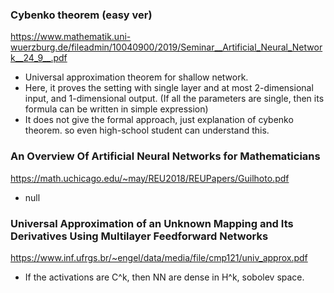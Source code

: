 

### Cybenko theorem (easy ver)

<https://www.mathematik.uni-wuerzburg.de/fileadmin/10040900/2019/Seminar__Artificial_Neural_Network__24_9__.pdf>

- Universal approximation theorem for shallow network.
- Here, it proves the setting with single layer and at most 2-dimensional input, and 1-dimensional output. (If all the parameters are single, then its formula can be written in simple expression)
- It does not give the formal approach, just explanation of cybenko theorem. so even high-school student can understand this.


### An Overview Of Artificial Neural Networks for Mathematicians

<https://math.uchicago.edu/~may/REU2018/REUPapers/Guilhoto.pdf>

- null


### Universal Approximation of an Unknown Mapping and Its Derivatives Using Multilayer Feedforward Networks

<https://www.inf.ufrgs.br/~engel/data/media/file/cmp121/univ_approx.pdf>

- If the activations are C^k, then NN are dense in H^k, sobolev space.
